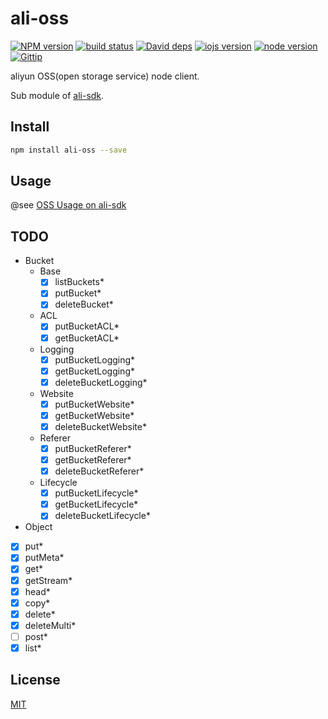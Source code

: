 ali-oss
=======

[![NPM version][npm-image]][npm-url]
[![build status][travis-image]][travis-url]
[![David deps][david-image]][david-url]
[![iojs version][iojs-image]][iojs-url]
[![node version][node-image]][node-url]
[![Gittip][gittip-image]][gittip-url]

[npm-image]: https://img.shields.io/npm/v/ali-oss.svg?style=flat-square
[npm-url]: https://npmjs.org/package/ali-oss
[travis-image]: https://img.shields.io/travis/ali-sdk/ali-oss.svg?style=flat-square
[travis-url]: https://travis-ci.org/ali-sdk/ali-oss
[david-image]: https://img.shields.io/david/ali-sdk/ali-oss.svg?style=flat-square
[david-url]: https://david-dm.org/ali-sdk/ali-oss
[node-image]: https://img.shields.io/badge/node.js-%3E=_0.11-green.svg?style=flat-square
[node-url]: http://nodejs.org/download/
[iojs-image]: https://img.shields.io/badge/io.js-%3E=_1.0-green.svg?style=flat-square
[iojs-url]: http://iojs.org/
[gittip-image]: https://img.shields.io/gittip/dead-horse.svg?style=flat-square
[gittip-url]: https://www.gittip.com/dead-horse/

aliyun OSS(open storage service) node client.

Sub module of [ali-sdk](https://github.com/ali-sdk/ali-sdk).

## Install

```bash
npm install ali-oss --save
```

## Usage

@see [OSS Usage on ali-sdk](https://github.com/ali-sdk/ali-sdk/blob/master/docs/oss.md)

## TODO

- Bucket
  - Base
    - [x] listBuckets*
    - [x] putBucket*
    - [x] deleteBucket*
  - ACL
    - [x] putBucketACL*
    - [x] getBucketACL*
  - Logging
    - [x] putBucketLogging*
    - [x] getBucketLogging*
    - [x] deleteBucketLogging*
  - Website
    - [x] putBucketWebsite*
    - [x] getBucketWebsite*
    - [x] deleteBucketWebsite*
  - Referer
    - [x] putBucketReferer*
    - [x] getBucketReferer*
    - [x] deleteBucketReferer*
  - Lifecycle
    - [x] putBucketLifecycle*
    - [x] getBucketLifecycle*
    - [x] deleteBucketLifecycle*
- Object
 - [x] put*
 - [x] putMeta*
 - [x] get*
 - [x] getStream*
 - [x] head*
 - [x] copy*
 - [x] delete*
 - [x] deleteMulti*
 - [ ] post*
 - [x] list*

## License

[MIT](LICENSE)
